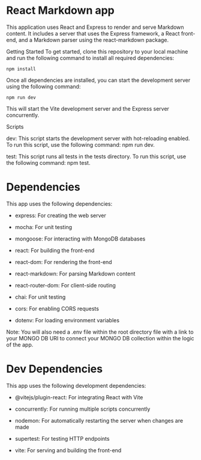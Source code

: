 # React Markdown app

This application uses React and Express to render and serve Markdown content. It includes a server that uses the Express framework, a React front-end, and a Markdown parser using the react-markdown package.

Getting Started
To get started, clone this repository to your local machine and run the following command to install all required dependencies:

```
npm install
```
Once all dependencies are installed, you can start the development server using the following command:

```
npm run dev
```
This will start the Vite development server and the Express server concurrently.

Scripts

dev: This script starts the development server with hot-reloading enabled. To run this script, use the following command: npm run dev.

test: This script runs all tests in the tests directory. To run this script, use the following command: npm test.

# Dependencies
This app uses the following dependencies:


* express: For creating the web server

* mocha: For unit testing

* mongoose: For interacting with MongoDB databases

* react: For building the front-end

* react-dom: For rendering the front-end

* react-markdown: For parsing Markdown content

* react-router-dom: For client-side routing

* chai: For unit testing

* cors: For enabling CORS requests

* dotenv: For loading environment variables

Note: You will also need a .env file within the root directory file with a link to your MONGO DB URI to connect your MONGO DB collection within the logic of the app. 


# Dev Dependencies
This app uses the following development dependencies:

* @vitejs/plugin-react: For integrating React with Vite

* concurrently: For running multiple scripts concurrently

* nodemon: For automatically restarting the server when changes are made

* supertest: For testing HTTP endpoints

* vite: For serving and building the front-end
